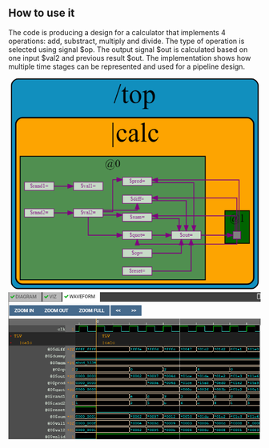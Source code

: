 ## How to use it
The code is producing a design for a calculator that implements 4 operations: add, substract, multiply and divide. The type of operation is selected using signal $op.
The output signal $out is calculated based on one input $val2 and previous result $out. The implementation shows how multiple time stages can be represented and used for a pipeline design.

![alt text](https://github.com/RISCV-MYTH-WORKSHOP/riscv_myth_workshop_dec20-razvanionescu-77/blob/master/Sequential_Calculator/Sequential_Calculator_Diagram.PNG "Diagram")
![alt text](https://github.com/RISCV-MYTH-WORKSHOP/riscv_myth_workshop_dec20-razvanionescu-77/blob/master/Sequential_Calculator/Sequential_Calculator_Waveform.PNG "Waveform")
